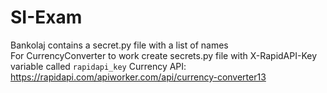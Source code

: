 # SI-Exam

Bankolaj contains a secret.py file with a list of names  
For CurrencyConverter to work create secrets.py file with X-RapidAPI-Key variable called `rapidapi_key`
Currency API: https://rapidapi.com/apiworker.com/api/currency-converter13
